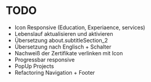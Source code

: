 # TODO

- Icon Responsive (Education, Experiaence, services)
- Lebenslauf aktualisieren und aktivieren
- Übersetzung about.subtitleSection_2
- Übersetzung nach Englisch + Schalter
- Nachweiß der Zertifikate verlinken mit Icon
- Progressbar responsive
- PopUp Projects
- Refactoring Navigation + Footer
